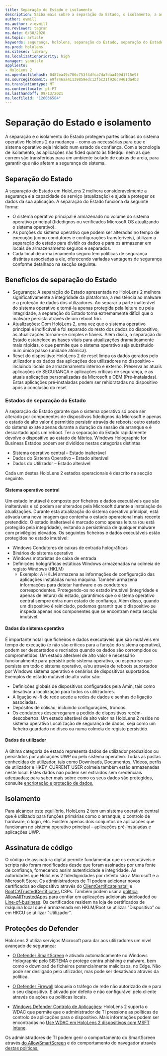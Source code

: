 ```yaml
---
title: Separação do Estado e isolamento
description: Saiba mais sobre a separação do Estado, o isolamento, a assinatura de códigos e as aplicações de defesa no seu HoloLens dispositivo de realidade mista 2.
author: evmill
ms.author: v-evmill
ms.reviewer: tagran
ms.date: 6/30/2020
ms.topic: article
keywords: segurança, hololens, separação do Estado, separação do Estado e isolamento, hololens2 segurança, visão geral de segurança, arquitetura de segurança, arquitetura, hololens 2 arquitetura
ms.prod: hololens
ms.sitesec: library
ms.localizationpriority: high
manager: yannisle
appliesto:
- HoloLens 2
ms.openlocfilehash: 0487ea49c706c753f4dfca7da7daa499d1715e9f
ms.sourcegitcommit: e9f746aa41139859edc12fbc21f926c9461da4b3
ms.translationtype: MT
ms.contentlocale: pt-PT
ms.lasthandoff: 09/13/2021
ms.locfileid: "126036584"
---
```

# <a name="state-separation-and-isolation"></a>Separação do Estado e isolamento

A separação e o isolamento do Estado protegem partes críticas do sistema operativo Hololens 2 da mudança – como as necessárias para que o sistema operativo seja iniciado num estado de confiança. Com a tecnologia de isolamento, as aplicações não fided quanto às fidedqui nem as que correm são transferidas para um ambiente isolado de caixas de areia, para garantir que não afetam a segurança do sistema.

## <a name="state-separation"></a>Separação do Estado

A separação do Estado em HoloLens 2 melhora consideravelmente a segurança e a capacidade de serviço (atualização) e ajuda a proteger os dados da sua aplicação.  A separação do Estado funciona da seguinte forma:
  * O sistema operativo principal é armazenado no volume do sistema operativo principal (fidedignos ou verificados Microsoft OS atualizando o sistema operativo).
  * As porções do sistema operativo que podem ser alteradas no tempo de execução (como condutores e configurações transferíveis), utilizam a separação do estado para dividir os dados e para os armazenar em locais de armazenamento seguros e separados.
  * Cada local de armazenamento seguro tem políticas de segurança distintas associadas a ele, oferecendo variadas vantagens de segurança conforme detalhado na secção seguinte.

## <a name="state-separation-benefits"></a>Benefícios de separação do Estado

  * Segurança: A separação do Estado apresentada no HoloLens 2 melhora significativamente a integridade da plataforma, a resistência ao malware e a proteção de dados dos utilizadores. Ao separar a parte inalterável do sistema operativo e torná-la apenas protegida pela leitura ou pela integridade, a separação do Estado torna extremamente difícil que o malware persista através de um reboot frio. 
  * Atualizações: Com HoloLens 2, uma vez que o sistema operativo principal é indificável e foi separado do resto dos dados do dispositivo, as atualizações tornam-se simples e fiáveis.  Além disso, a separação do Estado estabelece as bases vitais para atualizações dramaticamente mais rápidas, o que permite que o sistema operativo seja substituído num único passo (unidade atómica).
  * Reset do dispositivo: HoloLens 2 de reset limpa os dados gerados pelo utilizador e os dados das aplicações dos utilizadores no dispositivo – incluindo locais de armazenamento interno e externo. Preserva as atuais aplicações de SEGURANÇA e aplicações críticas de segurança, e as atuais aplicações personalizadas da Microsoft e OEM (Pré-instaladas). Estas aplicações pré-instaladas podem ser rehidratadas no dispositivo após a conclusão do reset

### <a name="state-separation-states"></a>Estados de separação do Estado

A separação do Estado garante que o sistema operativo só pode ser alterado por componentes de dispositivos fidedignos da Microsoft e apenas o estado de alto valor é permitido persistir através de reboots; outro estado do sistema existe apenas durante a duração da sessão de arranque e é descartado após um reboot. Ter a separação do Estado rapidamente devolve o dispositivo ao estado de fábrica. Windows Holographic for Business Estados podem ser divididos nestas categorias distintas:
  * Sistema operativo central – Estado inalterável
  * Dados do Sistema Operativo – Estado alterável 
  * Dados do Utilizador – Estado alterável

Cada um destes HoloLens 2 estados operacionais é descrito na secção seguinte.

#### <a name="core-operating-system"></a>Sistema operativo central

Um estado imutável é composto por ficheiros e dados executáveis que são inalteráveis e só podem ser alterados pela Microsoft durante a instalação de atualizações. Durante esta atualização do sistema operativo principal, está ativada uma nova imagem que contenha o estado operacional mais recente pretendido.
O estado inalterável é marcado como apenas leitura (ou está protegido pela integridade), evitando a persistência de qualquer malware com privilégios elevados. Os seguintes ficheiros e dados executáveis estão protegidos no estado imutável:
  * Windows Condutores de caixas de entrada holográficas
  * Binários do sistema operativo
  * Windows motoristas de caixa de entrada
  * Definições holográficas estáticas Windows armazenadas na colmeia de registo Windows (HKLM)
    * Exemplo: A HKLM armazena as informações de configuração das aplicações instaladas numa máquina. Também armazena informações para detetar hardware e os condutores correspondentes.
Protegendo-os no estado imutável (integridade e apenas de leitura) do estado, garantimos que o sistema operativo central sempre entra num estado de confiança. Além disso, quando um dispositivo é reiniciado, podemos garantir que o dispositivo se inspeda apenas nos componentes que se encontram nesta secção imutável. 

#### <a name="operating-system-data"></a>Dados do sistema operativo 

É importante notar que ficheiros e dados executáveis que são mutáveis em tempo de execução (e não são críticos para a função do sistema operativo), podem ser descartados e recriados quando os dados são corrompidos ou comprometidos. Um estado alterável de alto valor é necessário funcionalmente para persistir pelo sistema operativo, ou espera-se que persista em todo o sistema operativo, e/ou através de reboots suportados por Windows sistema operativo e cenários de dispositivos suportados. Exemplos de estado mutável de alto valor são:
  * Definições globais de dispositivos configurados pela Amin, tais como desativar a localização para todos os utilizadores.
  * A ligação wi-fi de rede acede a redes de dados e senhas de ligação associadas.
  * Depósitos de colisão, incluindo configurações, troncos.
  * Os condutores descarregaram a pedido de dispositivos recém-descobertos.
Um estado alterável de alto valor na HoloLens 2 reside no sistema operativo Localização de segurança de dados, seja como um ficheiro guardado no disco ou numa colmeia de registo persistido.

#### <a name="user-data"></a>Dados de utilizador

A última categoria de estado representa dados de utilizador produzidos ou persistidos por aplicações UWP ou pelo sistema operativo. Todas as pastas conhecidas do utilizador, tais como Downloads, Documentos, Vídeos, perfis de utilizador e HKEY_CURRENT_USER colmeia também estão armazenadas neste local. Estes dados não podem ser extraídos sem credenciais adequadas; para saber mais sobre como os seus dados são protegidos, consulte [encriptação e proteção de dados.](security-encryption-data-protection.md)

##  <a name="isolation"></a>Isolamento

Para alcançar este equilíbrio, HoloLens 2 tem um sistema operativo central que é utilizado para funções primárias como o arranque, o controlo de hardware, o login, etc. Existem apenas dois conjuntos de aplicações que funcionam no sistema operativo principal – aplicações pré-instaladas e aplicações UWP.

## <a name="code-signing"></a>Assinatura de código

O código de assinatura digital permite fundamentar que os executáveis e scripts não foram modificados desde que foram assinados por uma fonte de confiança, fornecendo assim autenticidade e integridade. As autoridades que HoloLens 2 fidedignidades por defeito são a Microsoft e a Microsoft Store. Os administradores de TI podem adicionar novos certificados ao dispositivo através do [ClientCertificateInstall](/windows/client-management/mdm/clientcertificateinstall-csp) e [RootCATrustedCertificates](/windows/client-management/mdm/rootcacertificates-csp) CSPs. Também podem usar a [política AllowAllTrustedApps](/windows/client-management/mdm/policy-csp-applicationmanagement#applicationmanagement-allowalltrustedapps) para confiar em aplicações adicionais sideloaded ou [Line-of-business](/intune/apps/lob-apps-windows). Os certificados residem na loja de certificados de máquina local que é armazenada em HKLM/Root se utilizar "Dispositivo" ou em HKCU se utilizar "Utilizador".

## <a name="defender-protections"></a>Proteções do Defender
HoloLens 2 utiliza serviços Microsoft para dar aos utilizadores um nível avançado de segurança:

* [O Defender SmartScreen](/windows/security/threat-protection/microsoft-defender-smartscreen/microsoft-defender-smartscreen-overview) é ativado automaticamente no Windows Holographic pelo SISTEMA e protege contra phishing e malware, bem como o download de ficheiros potencialmente maliciosos, no Edge. Não pode ser desligado pelo utilizador, mas pode ser desativado através da política.

* [O Defender Firewall](/windows/security/threat-protection/windows-firewall/windows-firewall-with-advanced-security) bloqueia o tráfego de rede não autorizado de e para o seu dispositivo. É ativado por defeito e não configurável pelo cliente através de ações ou políticas locais. 

* [Windows Defender Controlo de Aplicações](/windows/security/threat-protection/windows-defender-application-control/wdac-and-applocker-overview): HoloLens 2 suporta o WDAC que permite que o administrador de TI pressione as políticas de controlo de aplicações para o dispositivo. Mais informações podem ser encontradas no [Use WDAC em HoloLens 2 dispositivos com MSFT Intune](/mem/intune/configuration/custom-profile-hololens). 

Os administradores de TI podem gerir o comportamento do SmartScreen através [do AllowSmartScreen](/windows/client-management/mdm/policy-csp-browser#browser-allowsmartscreen) e do comportamento do navegador através [destas políticas.](/windows/client-management/mdm/policy-csps-supported-by-hololens2) 


